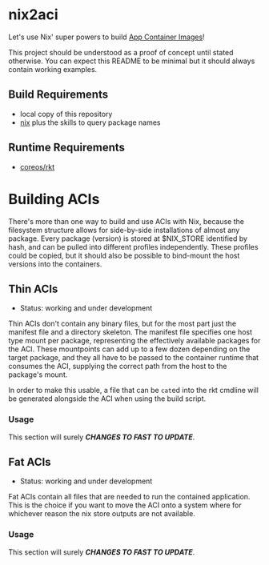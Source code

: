 # nix2aci
Let's use Nix' super powers to build [App Container Images](http://github.com/appc/spec)!

This project should be understood as a proof of concept until stated otherwise.
You can expect this README to be minimal but it should always contain working examples.

## Build Requirements
* local copy of this repository
* [nix](http://www.nixos.org/nix) plus the skills to query package names

## Runtime Requirements
* [coreos/rkt](https://github.com/coreos/rkt/)

# Building ACIs
There's more than one way to build and use ACIs with Nix, because the filesystem structure allows for side-by-side installations of almost any package. Every package (version) is stored at $NIX\_STORE identified by hash, and can be pulled into different profiles independently. These profiles could be copied, but it should also be possible to bind-mount the host versions into the containers.

## Thin ACIs
* Status: working and under development

Thin ACIs don't contain any binary files, but for the most part just the manifest file and a directory skeleton.
The manifest file specifies one host type mount per package, representing the effectively available packages for the ACI.
These mountpoints can add up to a few dozen depending on the target package, and they all have to be passed to the container runtime that consumes the ACI, supplying the correct path from the host to the package's mount.

In order to make this usable, a file that can be `cat`ed into the rkt cmdline will be generated alongside the ACI when using the build script.

### Usage
This section will surely ***CHANGES TO FAST TO UPDATE***.


## Fat ACIs
* Status: working and under development

Fat ACIs contain all files that are needed to run the contained application. This is the choice if you want to move the ACI onto a system where for whichever reason the nix store outputs are not available.


### Usage
This section will surely ***CHANGES TO FAST TO UPDATE***.

